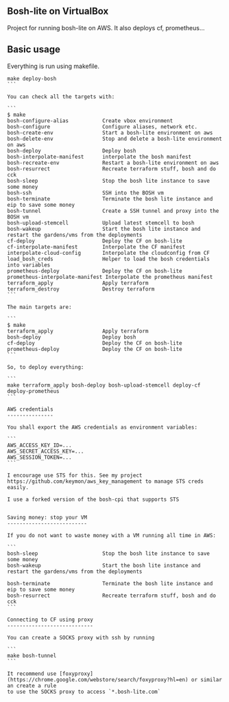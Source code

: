 Bosh-lite on VirtualBox
-----------------------

Project for running bosh-lite on AWS. It also deploys cf, prometheus...

Basic usage
-----------

Everything is run using makefile.

````
make deploy-bosh
```

You can check all the targets with:

```
$ make
bosh-configure-alias           Create vbox environment
bosh-configure                 Configure aliases, network etc.
bosh-create-env                Start a bosh-lite environment on aws
bosh-delete-env                Stop and delete a bosh-lite environment on aws
bosh-deploy                    Deploy bosh
bosh-interpolate-manifest      interpolate the bosh manifest
bosh-recreate-env              Restart a bosh-lite environment on aws
bosh-resurrect                 Recreate terraform stuff, bosh and do cck
bosh-sleep                     Stop the bosh lite instance to save some money
bosh-ssh                       SSH into the BOSH vm
bosh-terminate                 Terminate the bosh lite instance and eip to save some money
bosh-tunnel                    Create a SSH tunnel and proxy into the BOSH vm
bosh-upload-stemcell           Upload latest stemcell to bosh
bosh-wakeup                    Start the bosh lite instance and restart the gardens/vms from the deployments
cf-deploy                      Deploy the CF on bosh-lite
cf-interpolate-manifest        Interpolate the CF manifest
interpolate-cloud-config       Interpolate the cloudconfig from CF
load_bosh_creds                Helper to load the bosh credentials into variables
prometheus-deploy              Deploy the CF on bosh-lite
prometheus-interpolate-manifest Interpolate the prometheus manifest
terraform_apply                Apply terraform
terraform_destroy              Destroy terraform
```

The main targets are:

```
$ make
terraform_apply                Apply terraform
bosh-deploy                    Deploy bosh
cf-deploy                      Deploy the CF on bosh-lite
prometheus-deploy              Deploy the CF on bosh-lite
```

So, to deploy everything:

```
make terraform_apply bosh-deploy bosh-upload-stemcell deploy-cf deploy-prometheus
```

AWS credentials
---------------

You shall export the AWS credentials as environment variables:

```
AWS_ACCESS_KEY_ID=...
AWS_SECRET_ACCESS_KEY=...
AWS_SESSION_TOKEN=...
```

I encourage use STS for this. See my project https://github.com/keymon/aws_key_management to manage STS creds easily.

I use a forked version of the bosh-cpi that supports STS


Saving money: stop your VM
--------------------------

If you do not want to waste money with a VM running all time in AWS:

```
bosh-sleep                     Stop the bosh lite instance to save some money
bosh-wakeup                    Start the bosh lite instance and restart the gardens/vms from the deployments

bosh-terminate                 Terminate the bosh lite instance and eip to save some money
bosh-resurrect                 Recreate terraform stuff, bosh and do cck
```

Connecting to CF using proxy
----------------------------

You can create a SOCKS proxy with ssh by running

```
make bosh-tunnel
```

It recommend use [foxyproxy](https://chrome.google.com/webstore/search/foxyproxy?hl=en) or similar an create a rule
to use the SOCKS proxy to access `*.bosh-lite.com`


